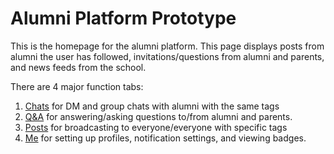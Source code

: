 # Alumni Platform Prototype

This is the homepage for the alumni platform. 
This page displays posts from alumni the user has followed, invitations/questions from alumni and parents, and news feeds from the school.

There are 4 major function tabs:
1. [Chats]() for DM and group chats with alumni with the same tags
2. [Q&A]() for answering/asking questions to/from alumni and parents.
3. [Posts]() for broadcasting to everyone/everyone with specific tags
4. [Me]() for setting up profiles, notification settings, and viewing badges.
